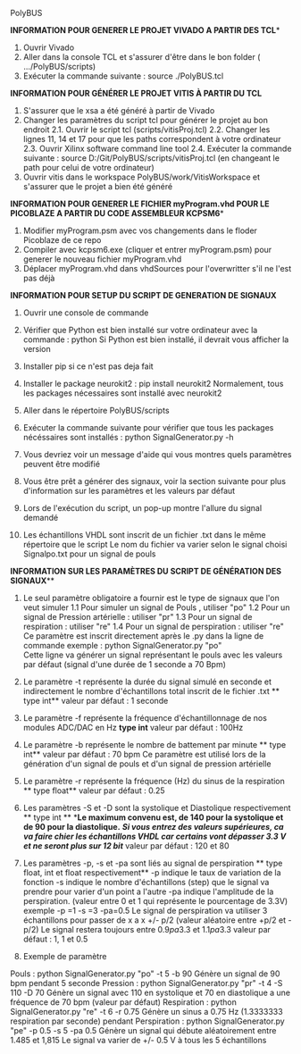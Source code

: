 PolyBUS



****INFORMATION POUR GENERER LE PROJET VIVADO A PARTIR DES TCL*****
1. Ouvrir Vivado
2. Aller dans la console TCL et s'assurer d'être dans le bon folder ( .../PolyBUS/scripts) 
3. Exécuter la commande suivante : source ./PolyBUS.tcl


**INFORMATION POUR GÉNÉRER LE PROJET VITIS À PARTIR DU TCL**
1. S'assurer que le xsa a été généré à partir de Vivado
2. Changer les paramètres du script tcl pour générer le projet au bon endroit
	2.1. Ouvrir le script tcl (scripts/vitisProj.tcl)
	2.2. Changer les lignes 11, 14 et 17 pour que les paths correspondent à votre ordinateur
	2.3. Ouvrir Xilinx software command line tool
	2.4. Exécuter la commande suivante :
		source D:/Git/PolyBUS/scripts/vitisProj.tcl (en changeant le path pour celui de votre ordinateur)
3. Ouvrir vitis dans le workspace PolyBUS/work/VitisWorkspace et s'assurer que le projet a bien été généré


****INFORMATION POUR GENERER LE FICHIER myProgram.vhd POUR LE PICOBLAZE A PARTIR DU CODE ASSEMBLEUR KCPSM6*****
1. Modifier myProgram.psm avec vos changements dans le floder Picoblaze de ce repo
2. Compiler avec kcpsm6.exe (cliquer et entrer myProgram.psm) pour generer le nouveau fichier myProgram.vhd
3. Déplacer myProgram.vhd dans vhdSources pour l'overwritter s'il ne l'est pas déjà


**INFORMATION POUR SETUP DU SCRIPT DE GENERATION DE SIGNAUX**
1. Ouvrir une console de commande
2. Vérifier que Python est bien installé sur votre ordinateur avec la commande : python 
	Si Python est bien installé, il devrait vous afficher la version 
3. Installer pip si ce n'est pas deja fait
4. Installer le package neurokit2 : pip install neurokit2
	Normalement, tous les packages nécessaires sont installé avec neurokit2
5. Aller dans le répertoire PolyBUS/scripts
6. Exécuter la commande suivante pour vérifier que tous les packages nécéssaires sont installés :
	python SignalGenerator.py -h
7. Vous devriez voir un message d'aide qui vous montres quels paramètres peuvent être modifié

8. Vous être prêt a générer des signaux, voir la section suivante pour plus d'information sur les paramètres et les valeurs par défaut

9. Lors de l'exécution du script, un pop-up montre l'allure du signal demandé

10. Les échantillons VHDL sont inscrit de un fichier .txt dans le même répertoire que le script
Le nom du fichier va varier selon le signal choisi
Signalpo.txt pour un signal de pouls

**INFORMATION SUR LES PARAMÈTRES DU SCRIPT DE GÉNÉRATION DES SIGNAUX**** 
1. Le seul paramètre obligatoire a fournir est le type de signaux que l'on veut simuler
	1.1 Pour simuler un signal de Pouls , utiliser "po"
	1.2 Pour un signal de Pression artérielle : utiliser "pr"
	1.3 Pour un signal de respiration : utiliser "re"
	1.4 Pour un signal de perspiration : utiliser "re"
	Ce paramètre est inscrit directement après le .py dans la ligne de commande
	exemple : python SignalGenerator.py "po"  
	Cette ligne va générer un signal représentant le pouls avec les valeurs par défaut (signal d'une durée de 1 seconde a 70 Bpm)

2. Le paramètre -t représente la durée du signal simulé en seconde et indirectement le nombre d'échantillons total inscrit de le fichier .txt ** type int**
	valeur par défaut : 1 seconde
3. Le paramètre -f représente la fréquence d'échantillonnage de nos modules ADC/DAC en Hz **type int**
	valeur par défaut : 100Hz
4. Le paramètre -b représente le nombre de battement par minute ** type int**
	valeur par défaut : 70 bpm
	Ce paramètre est utilisé lors de la génération d'un signal de pouls et d'un signal de pression artérielle
5. Le paramètre -r représente la fréquence (Hz) du sinus de la respiration ** type float** 
	valeur par défaut : 0.25 
6. Les paramètres -S et -D sont la systolique et Diastolique respectivement **  type int **
	***Le maximum convenu est, de 140 pour la systolique  et de 90 pour la diastolique.**
	***Si vous entrez des valeurs supérieures, ca va faire chier les échantillons VHDL car certains vont dépasser 3.3 V et ne seront plus sur 12 bit***
	valeur par défaut : 120 et 80
7. Les paramètres -p, -s  et -pa sont liés au signal de perspiration ** type float, int et float respectivement**
	-p indique le taux de variation de la fonction 
	-s indique le nombre d'échantillons (step) que le signal va prendre pour varier d'un point a l'autre
	-pa indique l'amplitude de la perspiration. (valeur entre 0 et 1 qui représente le pourcentage de 3.3V)
	exemple -p =1  -s =3 -pa=0.5
	Le signal de perspiration va utiliser 3 échantillons pour passer de x a x +/- p/2 (valeur aléatoire entre +p/2 et -p/2) 
	Le signal restera toujours entre 0.9*pa*3.3 et 1.1*pa*3.3
	valeur par défaut : 1, 1 et 0.5 

8. Exemple de paramètre 

Pouls :  python SignalGenerator.py "po"  -t 5 -b 90 
	Génère un signal de  90 bpm pendant 5 seconde
Pression : python SignalGenerator.py "pr" -t 4 -S 110 -D 70
	Génère un signal avec 110 en systolique et 70 en diastolique a une fréquence de 70 bpm (valeur par défaut)
Respiration : python SignalGenerator.py "re" -t 6 -r 0.75 
	Génère un sinus a 0.75 Hz (1.3333333 respiration par seconde) pendant 
Perspiration : python SignalGenerator.py "pe" -p 0.5 -s 5 -pa 0.5
	Génère un signal qui débute aléatoirement entre 1.485 et 1,815 
	Le signal va varier de +/- 0.5 V à tous les 5 échantillons